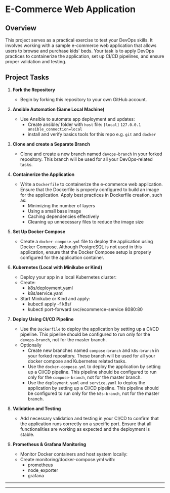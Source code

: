# E-Commerce Web Application

## Overview

This project serves as a practical exercise to test your DevOps skills. It involves working with a sample e-commerce web application that allows users to browse and purchase kids' beds. Your task is to apply DevOps practices to containerize the application, set up CI/CD pipelines, and ensure proper validation and testing.

## Project Tasks

1. **Fork the Repository**
   - Begin by forking this repository to your own GitHub account.
     
2. **Ansible Automation (Same Local Machine)**
   - Use Ansible to automate app deployment and updates:
     - Create ansible/ folder with `host` file:
       `[local]`
       `127.0.0.1 ansible_connection=local`
     - install and verify basics tools for this repo e.g. `git` and `docker`

3. **Clone and create a Separate Branch**
   - Clone and create a new branch named `devops-branch` in your forked repository. This branch will be used for all your DevOps-related tasks.

4. **Containerize the Application**
   - Write a `Dockerfile` to containerize the e-commerce web application. Ensure that the Dockerfile is properly configured to build an image for the application. Apply best practices in Dockerfile creation, such as:
     - Minimizing the number of layers
     - Using a small base image
     - Caching dependencies effectively
     - Cleaning up unnecessary files to reduce the image size 

5. **Set Up Docker Compose**
   - Create a `docker-compose.yml` file to deploy the application using Docker Compose. Although PostgreSQL is not used in this application, ensure that the Docker Compose setup is properly configured for the application container.

6. **Kubernetes (Local with Minikube or Kind)**
   - Deploy your app in a local Kubernetes cluster:
   - Create:
     - k8s/deployment.yaml
     - k8s/service.yaml
   - Start Minikube or Kind and apply:
     - kubectl apply -f k8s/
     - kubectl port-forward svc/ecommerce-service 8080:80

7. **Deploy Using CI/CD Pipeline**
   - Use the `Dockerfile` to deploy the application by setting up a CI/CD pipeline. This pipeline should be configured to run only for the `devops-branch`, not for the master branch.
   - Optionally
     - Create new branches named `compose-branch` and `k8s-branch` in your forked repository. These branch will be used for all your docker compose and Kubernetes related tasks.
     - Use the `docker-compose.yml` to deploy the application by setting up a CI/CD pipeline. This pipeline should be configured to run only for the `compose-branch`, not for the master branch.
     - Use the `deployment.yaml` and `service.yaml` to deploy the application by setting up a CI/CD pipeline. This pipeline should be configured to run only for the `k8s-branch`, not for the master branch.

8. **Validation and Testing**
   - Add necessary validation and testing in your CI/CD to confirm that the application runs correctly on a specific port. Ensure that all functionalities are working as expected and the deployment is stable.

9. **Prometheus & Grafana Monitoring**
   - Monitor Docker containers and host system locally:
   - Create monitoring/docker-compose.yml with:
     - prometheus
     - node_exporter
     - grafana
___
___
